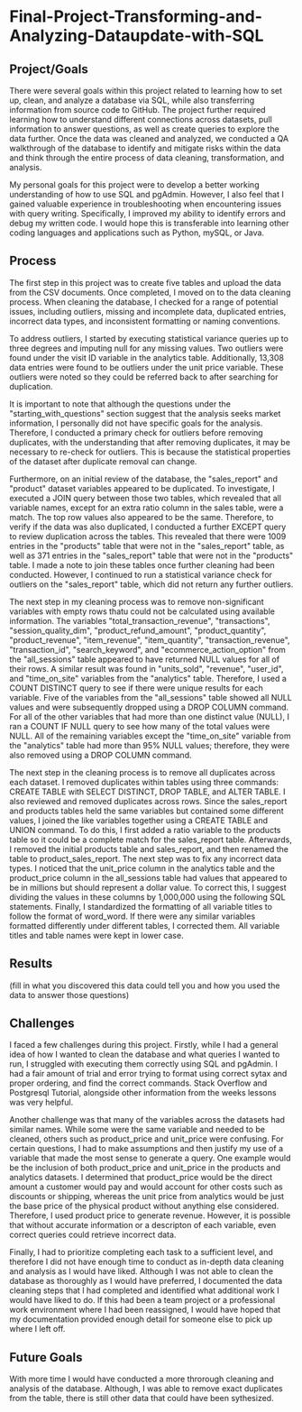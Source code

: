 # Final-Project-Transforming-and-Analyzing-Dataupdate-with-SQL

## Project/Goals
There were several goals within this project related to learning how to set up, clean, and analyze a database via SQL, while also transferring information from source code to GitHub. The project further required learning how to understand different connections across datasets, pull information to answer questions, as well as create queries to explore the data further. Once the data was cleaned and analyzed, we conducted a QA walkthrough of the database to identify and mitigate risks within the data and think through the entire process of data cleaning, transformation, and analysis.

My personal goals for this project were to develop a better working understanding of how to use SQL and pgAdmin. However, I also feel that I gained valuable experience in troubleshooting when encountering issues with query writing. Specifically, I improved my ability to identify errors and debug my written code. I would hope this is transferable into learning other coding languages and applications such as Python, mySQL, or Java.

## Process

The first step in this project was to create five tables and upload the data from the CSV documents. Once completed, I moved on to the data cleaning process. When cleaning the database, I checked for a range of potential issues, including outliers, missing and incomplete data, duplicated entries, incorrect data types, and inconsistent formatting or naming conventions.
 
To address outliers, I started by executing statistical variance queries up to three degrees and imputing null for any missing values. Two outliers were found under the visit ID variable in the analytics table. Additionally, 13,308 data entries were found to be outliers under the unit price variable. These outliers were noted so they could be referred back to after searching for duplication.
 
It is important to note that although the questions under the "starting_with_questions" section suggest that the analysis seeks market information, I personally did not have specific goals for the analysis. Therefore, I conducted a primary check for outliers before removing duplicates, with the understanding that after removing duplicates, it may be necessary to re-check for outliers. This is because the statistical properties of the dataset after duplicate removal can change.
 
Furthermore, on an initial review of the database, the "sales_report" and "product" dataset variables appeared to be duplicated. To investigate, I executed a JOIN query between those two tables, which revealed that all variable names, except for an extra ratio column in the sales table, were a match. The top row values also appeared to be the same. Therefore, to verify if the data was also duplicated, I conducted a further EXCEPT query to review duplication across the tables. This revealed that there were 1009 entries in the "products" table that were not in the "sales_report" table, as well as 371 entries in the "sales_report" table that were not in the "products" table. I made a note to join these tables once further cleaning had been conducted. However, I continued to run a statistical variance check for outliers on the "sales_report" table, which did not return any further outliers.
 
The next step in my cleaning process was to remove non-significant variables with empty rows thatu could not be calculated using available information. The variables "total_transaction_revenue", "transactions", "session_quality_dim", "product_refund_amount", "product_quantity", "product_revenue", "item_revenue", "item_quantity", "transaction_revenue", "transaction_id", "search_keyword", and "ecommerce_action_option" from the "all_sessions" table appeared to have returned NULL values for all of their rows. A similar result was found in "units_sold", "revenue", "user_id", and "time_on_site" variables from the "analytics" table. Therefore, I used a COUNT DISTINCT query to see if there were unique results for each variable. Five of the variables from the "all_sessions" table showed all NULL values and were subsequently dropped using a DROP COLUMN command. For all of the other variables that had more than one distinct value (NULL), I ran a COUNT IF NULL query to see how many of the total values were NULL. All of the remaining variables except the "time_on_site" variable from the "analytics" table had more than 95% NULL values; therefore, they were also removed using a DROP COLUMN command.
 
The next step in the cleaning process is to remove all duplicates across each dataset. I removed duplicates within tables using three commands: CREATE TABLE with SELECT DISTINCT, DROP TABLE, and ALTER TABLE. I also reviewed and removed duplicates across rows. Since the sales_report and products tables held the same variables but contained some different values, I joined the like variables together using a CREATE TABLE and UNION command. To do this, I first added a ratio variable to the products table so it could be a complete match for the sales_report table. Afterwards, I removed the initial products table and sales_report, and then renamed the table to product_sales_report.
The next step was to fix any incorrect data types. I noticed that the unit_price column in the analytics table and the product_price column in the all_sessions table had values that appeared to be in millions but should represent a dollar value. To correct this, I suggest dividing the values in these columns by 1,000,000 using the following SQL statements.
Finally, I standardized the formatting of all variable titles to follow the format of word_word. If there were any similar variables formatted differently under different tables, I corrected them. All variable titles and table names were kept in lower case.


## Results
(fill in what you discovered this data could tell you and how you used the data to answer those questions)

## Challenges 
I faced a few challenges during this project. Firstly, while I had a general idea of how I wanted to clean the database and what queries I wanted to run, I struggled with executing them correctly using SQL and pgAdmin. I had a fair amount of trial and error trying to format using correct sytax and proper ordering, and find the correct commands. Stack Overflow and Postgresql Tutorial, alongside other information from the weeks lessons was very helpful. 

Another challenge was that many of the variables across the datasets had similar names.  While some were the same variable and needed to be cleaned, others such as product_price and unit_price were confusing.  For certain questions, I had to make assumptions and then justify my use of a variable that made the most sense to generate a query. One example would be the inclusion of both product_price and unit_price in the products and analytics datasets. I determined that product_price would be the direct amount a customer would pay and would account for other costs such as discounts or shipping, whereas the unit price from analytics would be just the base price of the physical product without anything else considered. Therefore, I used product price to generate revenue. However, it is possible that without accurate information or a descripton of each variable,  even correct queries could retrieve incorrect data.

Finally, I had to prioritize completing each task to a sufficient level, and therefore I did not have enough time to conduct as in-depth data cleaning and analysis as I would have liked. Although I was not able to clean the database as thoroughly as I would have preferred, I documented the data cleaning steps that I had completed and identified what additional work I would have liked to do. If this had been a team project or a professional work environment where I had been reassigned, I would have hoped that my documentation provided enough detail for someone else to pick up where I left off.


## Future Goals
With more time I would have conducted a more throrough cleaning and analysis of the database. Although, I was able to remove exact duplicates from the table, there is still other data that could have been sythesized. 
